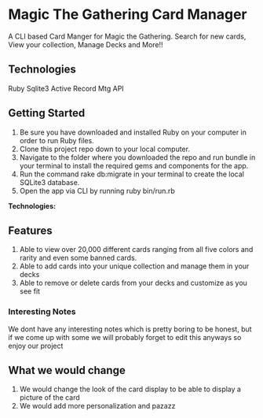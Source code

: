 # Magic The Gathering Card Manager

A CLI based Card Manger for Magic the Gathering. Search for new cards, View your collection, Manage Decks and More!!

## Technologies

Ruby
Sqlite3
Active Record
Mtg API

## Getting Started

1. Be sure you have downloaded and installed Ruby on your computer in order to run Ruby files.
2. Clone this project repo down to your local computer.
3. Navigate to the folder where you downloaded the repo and run bundle in your terminal to install the required gems and components for the app.
4. Run the command rake db:migrate in your terminal to create the local SQLite3 database.
5. Open the app via CLI by running ruby bin/run.rb

  **Technologies:** <Linkes to technologies here>

## Features
1. Able to view over 20,000 different cards ranging from all five colors and rarity and even some banned cards.
2. Able to add cards into your unique collection and manage them in your decks
3. Able to remove or delete cards from your decks and customize as you see fit

### Interesting Notes
We dont have any interesting notes which is pretty boring to be honest, but if we come up with some we will probably forget to edit this anyways so enjoy our project 

## What we would change
1. We would change the look of the card display to be able to display a picture of the card
2. We would add more personalization and pazazz

```
